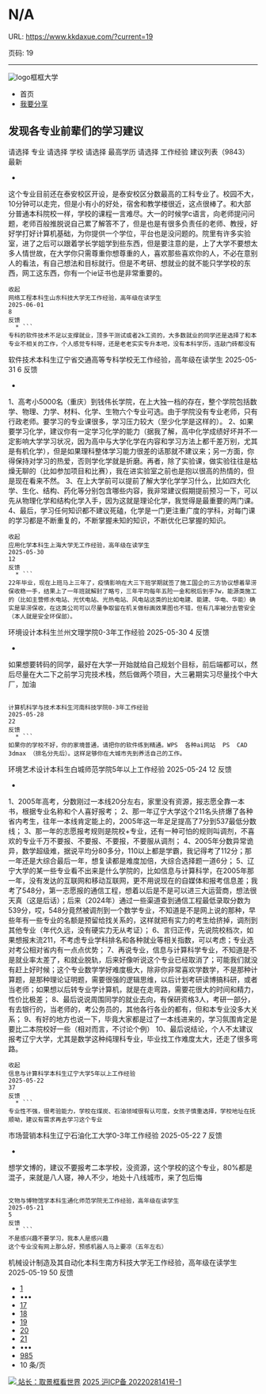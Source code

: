 # N/A

URL: https://www.kkdaxue.com/?current=19

页码: 19

---

![logo](https://www.kkdaxue.com/?current=19)框框大学
  * 首页
  * [我要分享](https://www.kkdaxue.com/post/add)


## 发现各专业前辈们的学习建议
请选择
专业
请选择
学校
请选择
最高学历
请选择
工作经验
建议列表（9843）
最新
  * ```
这个专业目前还在泰安校区开设，是泰安校区分数最高的工科专业了。校园不大，10分钟可以走完，但是小有小的好处，宿舍和教学楼很近，这点很棒了。和大部分普通本科院校一样，学校的课程一言难尽。大一的时候学c语言，向老师提问问题，老师百般推脱说自己累了解答不了，但是也是有很多负责任的老师、教授，好好学打好计算机基础，为你提供一个学位，平台也是没问题的。院里有许多实验室，进了之后可以跟着学长学姐学到些东西，但是要注意的是，上了大学不要想太多人情世故，在大学你只需尊重你想尊重的人，喜欢那些喜欢你的人，不必在意别人的看法，有自己想法和目标就行。但是不考研、想就业的就不能只学学校的东西，网工这东西，你有一个ie证书也是非常重要的。
```
收起
网络工程本科生山东科技大学无工作经验，高年级在读学生
2025-06-01
8
反馈
  * ```
专科的软件技术不足以支撑就业，顶多干测试或者2k工资的，大多数就业的同学还是选择了和本专业不相关的工作，个人感觉专科呀，还是老老实实专升本吧，没有本科学历，连敲门砖都没有
```

软件技术本科生辽宁省交通高等专科学校无工作经验，高年级在读学生
2025-05-31
6
反馈
  * ```
1、高考小5000名（重庆）到钱伟长学院，在上大独一档的存在，整个学院包括数学、物理、力学、材料、化学、生物六个专业可选。由于学院没有专业老师，只有行政老师。要学习的专业课很多，学习压力较大（至少化学是这样的）。
2、如果要学习化学，建议你有一定学习化学的能力（据我了解，高中化学成绩好坏并不一定影响大学学习状况，因为高中与大学化学在内容和学习方法上都千差万别，尤其是有机化学），但是如果理科整体学习能力很差的话那就不建议来；另一方面，你得保持对学习的热爱，否则学化学就是折磨。再者，除了实验课，做实验往往是枯燥无聊的（比如参加项目和比赛），我在进实验室之前也是抱以很高的热情的，但是现在看来不然。
3、在上大学前可以提前了解大学化学学习什么，比如四大化学、生化、结构、药化等分别包含哪些内容，我非常建议假期提前预习一下，可以先从物理化学和结构化学入手，因为这就是理论化学，我觉得是最重要的两门课。
4、最后，学习任何知识都不建议死磕，化学是一门更注重广度的学科，对每门课的学习都是不断重复的，不断掌握未知的知识，不断优化已掌握的知识。
```
收起
应用化学本科生上海大学无工作经验，高年级在读学生
2025-05-30
12
反馈
  * ```
22年毕业，现在上班马上三年了，疫情影响在大三下班学期就签了施工国企的三方协议想着旱涝保收稳一手，结果上了一年班就解封了略亏，三年平均每年五险一金和税后到手7w，能源类施工的（比如主营修水电站、光伏电站、光热电站、风电站这类的比如电建、能建、华电、华能）确实是旱涝保收，在这类公司可以尽量争取留在机关做标画效果图也不错，但有几率被分去管安全（本人就是安全环保部）。
```

环境设计本科生兰州文理学院0-3年工作经验
2025-05-30
4
反馈
  * ```
如果想要转码的同学，最好在大学一开始就给自己规划个目标，前后端都可以，然后尽量在大二下之前学习完技术栈，然后做两个项目，大三暑期实习尽量找个中大厂，加油
```

计算机科学与技术本科生河南科技学院0-3年工作经验
2025-05-28
22
反馈
  * ```
如果你的学校不好，你的家境普通，请把你的软件练到精通。WPS  各种ai网站  PS  CAD 3dmax （排名分先后）。这样足够你在大城市先到养活自己的工作。
```

环境艺术设计本科生白城师范学院5年以上工作经验
2025-05-24
12
反馈
  * ```
1、2005年高考，分数刚过一本线20分左右，家里没有资源，报志愿全靠一本书，根据专业名称和个人喜好报考；
2、那一年辽宁大学这个211名头挤爆了各种省内考生，往年一本线肯定能上的，2005年这一年足足提高了7分到537最低分数线；
3、那一年的志愿报考规则是院校+专业，还有一种可怕的规则叫调剂，不喜欢的专业千万不要报、不要报、不要报，不要服从调剂；
4、2005年分数异常诡异，数学超级难，据说平均分80多分，110以上都是学霸，我记得考了112分；那一年还是大综合最后一年，想复读都是难度加倍，大综合选择题一道6分；
5、辽宁大学的某一些专业看不出来是什么学院的，比如信息与计算科学，在2005年那一年，没有发达的互联网和移动互联网，更不用说现在的自媒体和报考信息差；我考了548分，第一志愿报的通信工程，想着以后是不是可以进三大运营商，想法很天真（这是后话）；后来（2024年）通过一些渠道查到通信工程最低录取分数为539分，哎，548分竟然被调剂到一个数学专业，不知道是不是网上说的那种，早些年有一些专业的名额是预留给找关系的，这样就把有实力的考生给挤掉，调剂到其他专业（年代久远，没有硬实力无从考证）；
6、言归正传，先说院校档次，如果想报末流211，不考虑专业学科排名和各种就业等相关指数，可以考虑；专业选对考公相对省内有一点点优势；
7、再说专业，信息与计算科学专业，不知道是不是就业率太差了，和就业脱轨，后来好像听说这个专业已经取消了；可能我们就没有赶上好时候；这个专业数学学好难度极大，除非你非常喜欢学数学，不是那种计算题，是那种理论证明题，需要很强的逻辑思维，以后计划考研读博搞科研，或者当老师；如果想以后转专业学计算机，就是在走弯路，需要花很大的时间和精力，性价比极差；
8、最后说说周围同学的就业去向，有保研资格3人，考研一部分，有去银行的，当老师的，考公务员的，其他各行各业的都有，但和本专业没多大关系；
9、有好的地方也说一下，毕竟大家都是过了一本线进来的，学习氛围肯定是要比二本院校好一些（相对而言，不讨论个例）
10、最后说结论，个人不太建议报考辽宁大学，尤其是数学这种纯理科专业，毕业找工作难度太大，还走了很多弯路。
```
收起
信息与计算科学本科生辽宁大学5年以上工作经验
2025-05-22
37
反馈
  * ```
专业性不强，很考验能力，学校在煤炭、石油领域很有认可度，女孩子慎重选择，学校地址在抚顺呦，建议有需求再去学习这个专业
```

市场营销本科生辽宁石油化工大学0-3年工作经验
2025-05-22
7
反馈
  * ```
想学文博的，建议不要报考二本学校，没资源，这个学校的这个专业，80%都是混子，来就是八人寝，神人不少，地处十八线城市，来了包后悔
```

文物与博物馆学本科生通化师范学院无工作经验，高年级在读学生
2025-05-21
5
反馈
  * ```
不是感兴趣不要学习，我本人是感兴趣
这个专业没有网上那么好，预感机器人马上要凉（五年左右）
```

机械设计制造及其自动化本科生南方科技大学无工作经验，高年级在读学生
2025-05-19
50
反馈


  * [1](https://www.kkdaxue.com/?current=1)
  * •••
  * [17](https://www.kkdaxue.com/?current=17)
  * [18](https://www.kkdaxue.com/?current=18)
  * [19](https://www.kkdaxue.com/?current=19)
  * [20](https://www.kkdaxue.com/?current=20)
  * [21](https://www.kkdaxue.com/?current=21)
  * •••
  * [985](https://www.kkdaxue.com/?current=985)
  * 10 条/页


[![](https://www.kkdaxue.com/?current=19) 站长：取景框看世界](https://space.bilibili.com/40427625 "1")[](https://space.bilibili.com/12890453 "2")[](https://www.laoyujianli.com "resume")
[2025 沪ICP备 2022028141号-1](https://beian.miit.gov.cn/)
